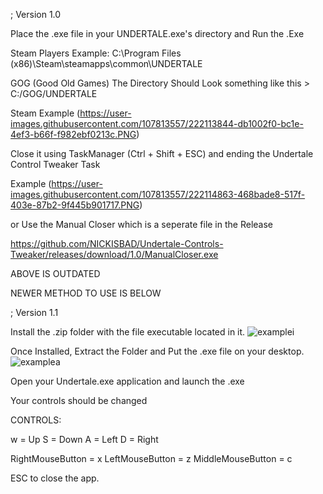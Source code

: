 
; Version 1.0

Place the .exe file in your UNDERTALE.exe's directory and Run the .Exe

Steam Players Example: C:\Program Files (x86)\Steam\steamapps\common\UNDERTALE


GOG (Good Old Games) The Directory Should Look something like this > C:/GOG/UNDERTALE

Steam Example
(https://user-images.githubusercontent.com/107813557/222113844-db1002f0-bc1e-4ef3-b66f-f982ebf0213c.PNG)

Close it using TaskManager (Ctrl + Shift + ESC)
and ending the Undertale Control Tweaker Task

Example
(https://user-images.githubusercontent.com/107813557/222114863-468bade8-517f-403e-87b2-9f445b901717.PNG)

or Use the Manual Closer which is a seperate file in the Release

https://github.com/NICKISBAD/Undertale-Controls-Tweaker/releases/download/1.0/ManualCloser.exe

ABOVE IS OUTDATED

NEWER METHOD TO USE IS BELOW

; Version 1.1

Install the .zip folder with the file executable located in it.
![examplei](https://user-images.githubusercontent.com/107813557/229262954-4689f046-bbd6-429e-ab31-25eea1657e4c.PNG)

Once Installed, Extract the Folder and Put the .exe file on your desktop.
![examplea](https://user-images.githubusercontent.com/107813557/229263077-05b89270-a22b-413e-b3e9-928a484c7074.PNG)


Open your Undertale.exe application and launch the .exe

Your controls should be changed

CONTROLS:

w = Up
S = Down
A = Left
D = Right

RightMouseButton = x
LeftMouseButton = z
MiddleMouseButton = c

ESC to close the app.
